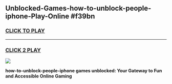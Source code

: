 
## Unblocked-Games-how-to-unblock-people-iphone-Play-Online #f39bn
<h3>
<a href="https://news.freeplayer.one?title=how-to-unblock-people-iphone&ref=3">CLICK TO PLAY</a></h3>
<hr>

<h3>
<a href="https://news.freeplayer.one?title=how-to-unblock-people-iphone&ref=3">CLICK 2 PLAY</a>
  
</h3>

<a href="https://news.freeplayer.one?title=how-to-unblock-people-iphone&ref=3"><img src="https://clearcache.store/games.png"></a>


**how-to-unblock-people-iphone games unblocked: Your Gateway to Fun and Accessible Online Gaming**
